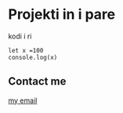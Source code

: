 # Projekti in i pare 
kodi i ri 

    let x =100
    console.log(x)
## Contact me  
[my email](mailto:dionshala12@gmail.com)
